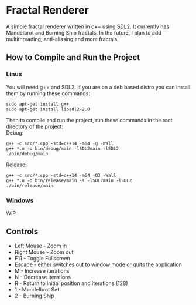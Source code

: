 # Fractal Renderer
A simple fractal renderer written in c++ using SDL2. It currently has Mandelbrot and Burning Ship fractals.
In the future, I plan to add multithreading, anti-aliasing and more fractals.
## How to Compile and Run the Project
### Linux
You will need g++ and SDL2. If you are on a deb based distro you can install them by running these commands:
```
sudo apt-get install g++
sudo apt-get install libsdl2-2.0
```
Then to compile and run the project, run these commands in the root directory of the project:\
Debug:
```
g++ -c src/*.cpp -std=c++14 -m64 -g -Wall
g++ *.o -o bin/debug/main -lSDL2main -lSDL2
./bin/debug/main
```
Release:
```
g++ -c src/*.cpp -std=c++14 -m64 -O3 -Wall
g++ *.o -o bin/release/main -s -lSDL2main -lSDL2
./bin/release/main
```
### Windows
WIP
## Controls
- Left Mouse - Zoom in
- Right Mouse - Zoom out
- F11 - Toggle Fullscreen
- Escape - either switches out to window mode or quits the application
- M - Increase iterations
- N - Decrease iterations
- R - Return to initial position and iterations (128)
- 1 - Mandelbrot Set
- 2 - Burning Ship

